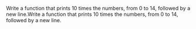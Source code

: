 Write a function that prints 10 times the numbers, from 0 to 14, followed by a new line.Write a function that prints 10 times the numbers, from 0 to 14, followed by a new line.
